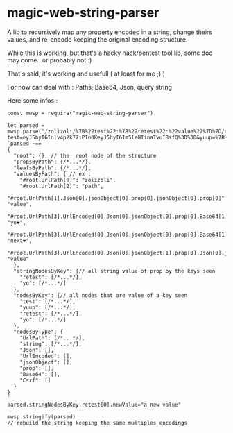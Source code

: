 # magic-web-string-parser

A lib to recursively map any property encoded in a string, change theirs values, and re-encode keeping the original encoding structure.

While this is working, but that's a hacky hack/pentest tool lib, some doc may come.. or probably not :)

That's said, it's working and usefull ( at least for me ;) )

For now can deal with : Paths, Base64, Json, query string


Here some infos :
```
const mwsp = require("magic-web-string-parser")

let parsed = mwsp.parse("/zolizoli/%7B%22test%22:%7B%22retest%22:%22value%22%7D%7D/path?test=eyJ5byI6Inlv4p2k77iPIn0KeyJ5byI6Im5leHTinaTvuI8ifQ%3D%3D&yuup=%7B%22test%22:%7B%22retest%22:%22value%22%7D%7D")
`parsed ~==
{
  "root": {}, // the  root node of the structure 
  "propsByPath": {/*...*/}, 
  "leafsByPath": {/*...*/},
  "valuesByPath": { // ex :
    "#root.UrlPath[0]": "zolizoli",
    "#root.UrlPath[2]": "path",
    "#root.UrlPath[1].Json[0].jsonObject[0].prop[0].jsonObject[0].prop[0]": "value",
    "#root.UrlPath[3].UrlEncoded[0].Json[0].jsonObject[0].prop[0].Base64[1].Csrf[0].Json[0].jsonObject[0].prop[0]": "yo❤️",
    "#root.UrlPath[3].UrlEncoded[0].Json[0].jsonObject[0].prop[0].Base64[1].Csrf[1].Json[0].jsonObject[0].prop[0]": "next❤️",
    "#root.UrlPath[3].UrlEncoded[0].Json[0].jsonObject[1].prop[0].Json[0].jsonObject[0].prop[0].jsonObject[0].prop[0]": "value"
  },
  "stringNodesByKey": {// all string value of prop by the keys seen
    "retest": [/*...*/],
    "yo": [/*...*/]
  },
  "nodesByKey": {// all nodes that are value of a key seen
    "test": [/*...*/],
    "yuup": [/*...*/],
    "retest": [/*...*/],
    "yo": [/*...*/]
  },
  "nodesByType": {
    "UrlPath": [/*...*/],
    "string": [/*...*/],
    "Json": [],
    "UrlEncoded": [],
    "jsonObject": [],
    "prop": [],
    "Base64": [],
    "Csrf": []
  }
}
`
parsed.stringNodesByKey.retest[0].newValue="a new value"

mwsp.stringify(parsed)
// rebuild the string keeping the same multiples encodings
```

